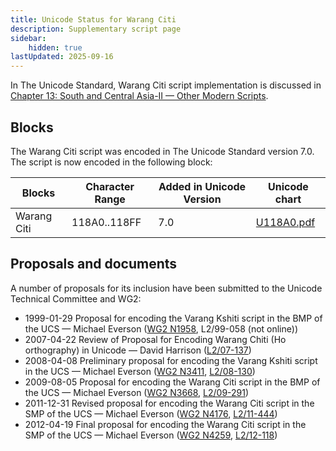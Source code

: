 ```yaml
---
title: Unicode Status for Warang Citi
description: Supplementary script page
sidebar:
    hidden: true
lastUpdated: 2025-09-16
---
```


In The Unicode Standard, Warang Citi script implementation is discussed in [Chapter 13: South and Central Asia-II — Other Modern Scripts](https://www.unicode.org/versions/latest/core-spec/chapter-13/#G27702).

## Blocks

The Warang Citi script was encoded in The Unicode Standard version 7.0. The script is now encoded in the following block:

| Blocks | Character Range | Added in Unicode Version | Unicode chart |
| ------ | --------------- | ------------------------ | ------------- |
| Warang Citi | 118A0..118FF | 7.0 | [U118A0.pdf](http://www.unicode.org/charts/PDF/U118A0.pdf) |

## Proposals and documents

A number of proposals for its inclusion have been submitted to the Unicode Technical Committee and WG2:
- 1999-01-29 Proposal for encoding the Varang Kshiti script in the BMP of the UCS — Michael Everson ([WG2 N1958](https://www.unicode.org/wg2/docs/n1958.pdf), L2/99-058 (not online))
- 2007-04-22 Review of Proposal for Encoding Warang Chiti (Ho orthography) in Unicode — David Harrison ([L2/07-137](http://www.unicode.org/cgi-bin/GetMatchingDocs.pl?L2/07-137))
- 2008-04-08 Preliminary proposal for encoding the Varang Kshiti script in the UCS — Michael Everson ([WG2 N3411](https://www.unicode.org/wg2/docs/n3411.pdf), [L2/08-130](http://www.unicode.org/cgi-bin/GetMatchingDocs.pl?L2/08-130))
- 2009-08-05 Proposal for encoding the Warang Citi script in the BMP of the UCS — Michael Everson ([WG2 N3668](https://www.unicode.org/wg2/docs/n3668.pdf), [L2/09-291](http://www.unicode.org/cgi-bin/GetMatchingDocs.pl?L2/09-291))
- 2011-12-31 Revised proposal for encoding the Warang Citi script in the SMP of the UCS — Michael Everson ([WG2 N4176](https://www.unicode.org/wg2/docs/n4176.pdf), [L2/11-444](http://www.unicode.org/cgi-bin/GetMatchingDocs.pl?L2/11-444))
- 2012-04-19 Final proposal for encoding the Warang Citi script in the SMP of the UCS — Michael Everson ([WG2 N4259](https://www.unicode.org/wg2/docs/n4259.pdf), [L2/12-118](http://www.unicode.org/cgi-bin/GetMatchingDocs.pl?L2/12-118))
